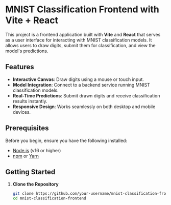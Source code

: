 # MNIST Classification Frontend with Vite + React

This project is a frontend application built with **Vite** and **React** that serves as a user interface for interacting with MNIST classification models. It allows users to draw digits, submit them for classification, and view the model's predictions.

## Features

- **Interactive Canvas**: Draw digits using a mouse or touch input.
- **Model Integration**: Connect to a backend service running MNIST classification models.
- **Real-Time Predictions**: Submit drawn digits and receive classification results instantly.
- **Responsive Design**: Works seamlessly on both desktop and mobile devices.

## Prerequisites

Before you begin, ensure you have the following installed:

- [Node.js](https://nodejs.org/) (v16 or higher)
- [npm](https://www.npmjs.com/) or [Yarn](https://yarnpkg.com/)

## Getting Started

1. **Clone the Repository**

   ```bash
   git clone https://github.com/your-username/mnist-classification-frontend.git
   cd mnist-classification-frontend
   ```
